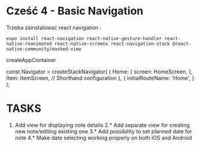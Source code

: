 # Cześć 4 - Basic Navigation

Trzeba zainstalować react navigation :
```
expo install react-navigation react-native-gesture-handler react-native-reanimated react-native-screens react-navigation-stack @react-native-community/masked-view
```

createAppContainer

const Navigator = createStackNavigator(
    {
        Home: {
            screen: HomeScreen,
        },
        Item: ItemScreen, // Shorthand configuration
    },
    {
        initialRouteName: 'Home',
    }
);

# TASKS
1. Add view for displaying note details
2.* Add separate view for creating new note/editing existing one
3.* Add possibility to set planned date for note
4.* Make date selecting working properly on both iOS and Android